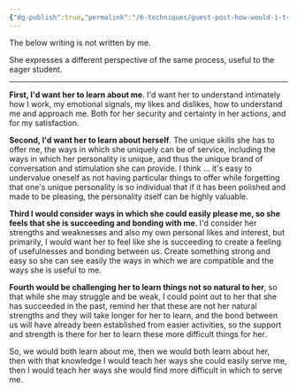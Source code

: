 ```yaml
---
{"dg-publish":true,"permalink":"/6-techniques/guest-post-how-would-i-train-a-slavegirl-if-i-was-a-master/"}
---
```



The below writing is not written by me.

She expresses a different perspective of the same process, useful to the eager student.

---

**First, I'd want her to learn about me**. I'd want her to understand intimately how I work, my emotional signals, my likes and dislikes, how to understand me and approach me. Both for her security and certainty in her actions, and for my satisfaction.

**Second, I'd want her to learn about herself**. The unique skills she has to offer me, the ways in which she uniquely can be of service, including the ways in which her personality is unique, and thus the unique brand of conversation and stimulation she can provide. I think ... it's easy to undervalue oneself as not having particular things to offer while forgetting that one's unique personality is so individual that if it has been polished and made to be pleasing, the personality itself can be highly valuable.

**Third I would consider ways in which she could easily please me, so she feels that she is succeeding and bonding with me**. I'd consider her strengths and weaknesses and also my own personal likes and interest, but primarily, I would want her to feel like she is succeeding to create a feeling of usefulnesses and bonding between us. Create something strong and easy so she can see easily the ways in which we are compatible and the ways she is useful to me.

**Fourth would be challenging her to learn things not so natural to her**, so that while she may struggle and be weak, I could point out to her that she has succeeded in the past, remind her that these are not her natural strengths and they will take longer for her to learn, and the bond between us will have already been established from easier activities, so the support and strength is there for her to learn these more difficult things for her.

So, we would both learn about me, then we would both learn about her, then with that knowledge I would teach her ways she could easily serve me, then I would teach her ways she would find more difficult in which to serve me.